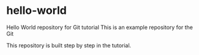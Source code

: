 # hello-world
Hello World repository for Git tutorial
This is an example repository for the Git 

This repository is built step by step in the tutorial.
